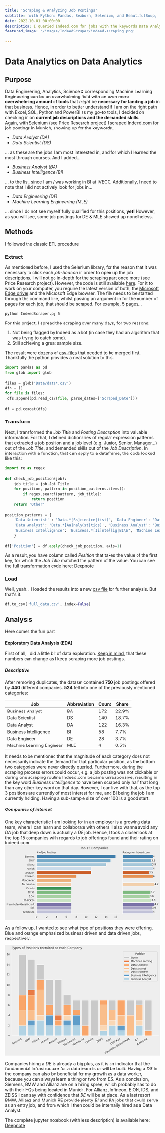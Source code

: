```yaml
---
title: 'Scraping & Analyzing Job Postings'
subtitle: 'with Python: Pandas, Seaborn, Selenium, and BeautifulSoup, '
date: 2022-10-01 00:00:00
description: I queried Indeed.com for jobs with the keywords Data Analyst & Scientist, and Business Analyst & Intelligence to get a sense of the most demanded skills for these positions, and identifying employees with growing data teams.
featured_image: '/images/IndeedScraper/indeed-scraping.png'

---
```


# Data Analytics on Data Analytics

## Purpose

Data Engineering, Analytics, Science & corresponding Machine Learning Engineering can be an overwhelming field with an even more **overwhelming amount of tools** that *might* be **necessary for landing a job** in that business. Hence, in order to better understand if I am on the right path with Excel, SQL, Python and PowerBI as my *go-to* tools, I decided on checking in on **current job descriptions and the demanded skills**.  
Again, with Selenium (see Price Research project) I scraped Indeed.com for job postings in Munich, showing up for the keywords...

- *Data Analyst (DA)*
- *Data Scientist (DS)*

... as these are the jobs I am most interested in, and for which I learned the most through courses. And I added...

- *Business Analyst (BA)*
- *Business Intelligence (BI)*

... to the list, since I am / was working in BI at IVECO. Additionally, I need to note that I did not actively look for jobs in...

- *Data Engineering (DE)*
- *Machine Learning Engineering (MLE)*

... since I do not see myself fully qualified for this positions, **yet!** However, as you will see, some job postings for DE & MLE showed up nonetheless.

## Methods

I followed the classic ETL procedure

### Extract

As mentioned before, I used the Selenium library, for the reason that it was necessary to click each *job-beacon* in order to open up the job descriptions.
I will not go in-depth for the scraping part once more (see Price Research project). However, the code is still available [here](https://github.com/JosefMoosholzer/JosefMoosholzer.github.io/blob/main/downloads/IndeedScraper.py).
For it to work on your computer, you require the latest version of both, the [Microsoft Edge driver](%22https://developer.microsoft.com/en-us/microsoft-edge/tools/webdriver/%22) and the Microsoft Edge browser. The file needs to be started through the command line, whilst passing an argument in for the number of pages for each job, that should be scraped. For example, 5 pages...

```bash
python IndeedScraper.py 5
```

For this project, I spread the scraping over many days, for two reasons:

1. Not being flagged by Indeed as a bot (in case they had an algorithm that was trying to catch some).
2. Still achieving a great sample size.

The result were dozens of [csv-files](https://github.com/JosefMoosholzer/JosefMoosholzer.github.io/raw/main/downloads/data.zip) that needed to be merged first. Thankfully the python provides a neat solution to this.

```python
import pandas as pd
from glob import glob

files = glob('Data/data*.csv')
dfs = []
for file in files:
 dfs.append(pd.read_csv(file, parse_dates=['Scraped_Date']))

df = pd.concat(dfs)
```

### Transform

Next, I transformed the *Job Title* and *Posting Description* into valuable information. For that, I defined dictionaries of regular expression patterns that extracted a job position and a job level (e.g. Junior, Senior, Manager...) out of the *Job Title*, and demanded skills out of the *Job Description*. In interaction with a function, that can apply to a dataframe, the code looked like this:

```python
import re as regex

def check_job_position(job):
    job_title = job.Job_Title
    for position, pattern in position_patterns.items():
        if regex.search(pattern, job_title):
            return position
    return 'Other'

position_patterns = {
    'Data Scientist' : 'Data.*[Ss]cien(ce|tist)', 'Data Engineer': 'Data.*[Ee]ngineer',\
    'Data Analyst': 'Data.*[Aa]naly(st|tics)', 'Business Analyst': 'Business.*[Aa]naly(st|tics)',\
    'Business Intelligence': 'Business.*[Ii]ntellig|BI\W', 'Machine Learning': '[Mm]achine.?[Ll]earning'
    }

df['Position'] = df.apply(check_job_position, axis=1)
```

As a result, you have column called *Position* that takes the value of the first key, for which the *Job Title* matched the pattern of the value.
You can see the full transformation code here: [Deepnote](https://deepnote.com/@my-projects-jm/Data-Analytics-on-Data-Analytics-58d3d682-32e5-4d21-bb24-f77f638c0a70)

### Load

Well, yeah... I loaded the results into a new [csv file](/downloads/full_data.csv) for further analysis. But that's it.

```python
df.to_csv('full_data.csv', index=False)
```

## Analysis

Here comes the fun part.

#### Exploratory Data Analysis (EDA)

First of all, I did a little bit of data exploration. <u>Keep in mind</u>, that these numbers can change as I keep scraping more job postings.

##### Descriptive

After removing duplicates, the dataset contained **750** job postings offered by **440** different companies. **524** fell into one of the previously mentioned categories:

| Job                       | Abbreviation | Count | Share |
| ------------------------- | ------------ | ----- | ----- |
| Business Analyst          | BA           | 172   | 22.9% |
| Data Scientist            | DS           | 140   | 18.7% |
| Data Analyst              | DA           | 122   | 16.3% |
| Business Intelligence     | BI           | 58    | 7.7%  |
| Data Engineer             | DE           | 28    | 3.7%  |
| Machine Learning Engineer | MLE          | 4     | 0.5%  |

It needs to be mentioned that the magnitude of each category does not necessarily indicate the demand for that particular position, as the bottom two categories were never directly queried. Furthermore, during the scraping process errors could occur, e.g. a job posting was not clickable or during one scraping routine Indeed.com became unresponsive, resulting in the key word *Business Intelligence* to have been scraped only half that long than any other key word on that day.
However, I can live with that, as the top 3 positions are currently of most interest for me, and BI being the job I am currently holding. Having a sub-sample size of over 100 is a good start.

##### Companies of interest

One key characteristic I am looking for in an employer is a growing data team, where I can learn and collaborate with others. I also wanna avoid any *DA* job that deep down is actually a *DE* job. Hence, I took a closer look at the top 15 companies with regards to job offerings found and their rating on Indeed.com
![Top 15 Companies, # of Job Postings & Ratings on Indeed.com](/images/IndeedScraper/Top15Companies.png)

As a follow up, I wanted to see what type of positions they were offering. Blue and orange emphasized business driven and data driven jobs, respectively.

![Type of Positions recruited at each Company](/images/IndeedScraper/PositionsPerCompany.png)

Companies hiring a *DE* is already a big plus, as it is an indicator that the fundamental infrastructure for a data team is or will be built. Having a *DS* in the company can also be beneficial for my growth as a data worker, because you can always learn a thing or two from *DS*.
As a conclusion, Siemens, BMW and Allianz are on a hiring spree, which probably has to do with their HQs being located in Munich. For Allianz, Infineon, E.ON, IDS, and ZEISS I can say with confidence that *DE* will be at place.
As a last resort BMW, Allianz and Munich RE provide plenty *BI* and *BA* jobs that could serve as an entry job, and from which I then could be internally hired as a Data Analyst.

The complete jupyter notebook (with less description) is available here: [Deepnote](https://deepnote.com/@my-projects-jm/Data-Analytics-on-Data-Analytics-58d3d682-32e5-4d21-bb24-f77f638c0a70)